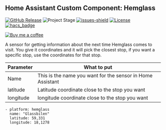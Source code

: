 
## Home Assistant Custom Component: Hemglass

[![GitHub Release][releases-shield]][releases]
![Project Stage][project-stage-shield]
[![issues-shield]](issues)
[![License][license-shield]](LICENSE.md)
[![hacs_badge][hacs-shield]][hacs]

[![Buy me a coffee][buymeacoffee-shield]][buymeacoffee]

A sensor for getting information about the next time Hemglass comes to visit. You give it coordinates and it will pick the closest stop, if you want a specific stop, use the coordinates for that stop.


|Parameter| What to put |
|--|--|
| Name | This is the name you want for the sensor in Home Assistant |
| latitude | Latitude coordinate close to the stop you want |
| longitude | longitude coordinate close to the stop you want |


```
- platform: hemglass
  name: "Glassbilen"
  latitude: 59,331
  longitude: 18,1278
```

[releases-shield]: https://img.shields.io/github/release/popeen/Home-Assistant-Addon-Hemglass.svg
[releases]: https://github.com/popeen/Home-Assistant-Addon-Hemglass/releases
[project-stage-shield]: https://img.shields.io/badge/project%20stage-ready%20for%20use-green.svg
[issues-shield]: https://img.shields.io/github/issues-raw/popeen/Home-Assistant-Addon-Hemglass.svg
[license-shield]: https://img.shields.io/github/license/popeen/Home-Assistant-Addon-Hemglass.svg
[hacs-shield]: https://img.shields.io/badge/HACS-Custom-41BDF5.svg
[hacs]: https://github.com/custom-components/hacs
[buymeacoffee-shield]: https://www.buymeacoffee.com/assets/img/guidelines/download-assets-sm-2.svg
[buymeacoffee]: https://www.buymeacoffee.com/popeen
